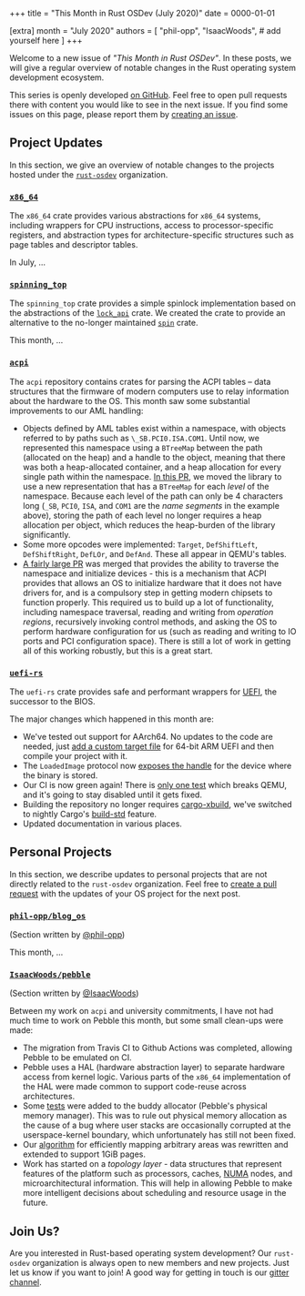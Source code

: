 +++
title = "This Month in Rust OSDev (July 2020)"
date = 0000-01-01

[extra]
month = "July 2020"
authors = [
    "phil-opp",
    "IsaacWoods",
    # add yourself here
]
+++

Welcome to a new issue of _"This Month in Rust OSDev"_. In these posts, we will give a regular overview of notable changes in the Rust operating system development ecosystem.

<!-- more -->

This series is openly developed [on GitHub](https://github.com/rust-osdev/homepage/). Feel free to open pull requests there with content you would like to see in the next issue. If you find some issues on this page, please report them by [creating an issue](https://github.com/rust-osdev/homepage/issues/new).

<!--
    This is a draft for the upcoming "This Month in Rust OSDev (July 2020)" post.
    Feel free to create pull requests against the `next` branch to add your
    content here.

    Please take a look at the past posts on https://rust-osdev.com/ to see the
    general structure of these posts.
-->

## Project Updates

In this section, we give an overview of notable changes to the projects hosted under the [`rust-osdev`] organization.

[`rust-osdev`]: https://github.com/rust-osdev/about

### [`x86_64`](https://github.com/rust-osdev/x86_64)

The `x86_64` crate provides various abstractions for `x86_64` systems, including wrappers for CPU instructions, access to processor-specific registers, and abstraction types for architecture-specific structures such as page tables and descriptor tables.

In July, …

### [`spinning_top`](https://github.com/rust-osdev/spinning_top)

The `spinning_top` crate provides a simple spinlock implementation based on the abstractions of the [`lock_api`](https://docs.rs/lock_api/0.4.1/lock_api/) crate. We created the crate to provide an alternative to the no-longer maintained [`spin`](https://github.com/mvdnes/spin-rs) crate.

This month, …

### [`acpi`](https://github.com/rust-osdev/acpi)

The `acpi` repository contains crates for parsing the ACPI tables – data structures that the firmware of modern computers use to relay information about the hardware to the OS. This month saw some substantial improvements to our AML handling:

- Objects defined by AML tables exist within a namespace, with objects referred to by paths such as `\_SB.PCI0.ISA.COM1`. Until now, we represented this namespace using a `BTreeMap` between the path (allocated on the heap) and a handle to the
object, meaning that there was both a heap-allocated container, and a heap allocation for every single path within the namespace. [In this PR](https://github.com/rust-osdev/acpi/pull/72), we moved the library to use a new representation that has
a `BTreeMap` for each *level* of the namespace. Because each level of the path can only be 4 characters long (`_SB`, `PCI0`, `ISA`, and `COM1` are the *name segments* in the example above), storing the path of each level no longer requires a heap
allocation per object, which reduces the heap-burden of the library significantly.
- Some more opcodes were implemented: `Target`, `DefShiftLeft`, `DefShiftRight`, `DefLOr`, and `DefAnd`. These all appear in QEMU's tables.
- [A fairly large PR](https://github.com/rust-osdev/acpi/pull/73) was merged that provides the ability to traverse the namespace and initialize devices - this is a mechanism that ACPI provides that allows an OS to initialize hardware that it does
not have drivers for, and is a compulsory step in getting modern chipsets to function properly. This required us to build up a lot of functionality, including namespace traversal, reading and writing from *operation regions*, recursively invoking
control methods, and asking the OS to perform hardware configuration for us (such as reading and writing to IO ports and PCI configuration space). There is still a lot of work in getting all of this working robustly, but this is a great start.

### [`uefi-rs`](https://github.com/rust-osdev/uefi-rs)

The `uefi-rs` crate provides safe and performant wrappers for [UEFI](https://en.wikipedia.org/wiki/Unified_Extensible_Firmware_Interface), the successor to the BIOS.

The major changes which happened in this month are:
- We've tested out support for AArch64. No updates to the code are needed, just [add a custom target file](https://github.com/rust-osdev/uefi-rs/blob/e2748687bdafcc21f35e6d4db27b4b1b31bdcf6e/uefi-test-runner/aarch64-unknown-uefi.json) for 64-bit ARM UEFI and then compile your project with it.
- The `LoadedImage` protocol now [exposes the handle](https://docs.rs/uefi/0.4.7/uefi/proto/loaded_image/struct.LoadedImage.html#method.device) for the device where the binary is stored.
- Our CI is now green again! There is [only one test](https://github.com/rust-osdev/uefi-rs/issues/103#issuecomment-604728460) which breaks QEMU, and it's going to stay disabled until it gets fixed.
- Building the repository no longer requires [cargo-xbuild](https://github.com/rust-osdev/cargo-xbuild), we've switched to nightly Cargo's [build-std](https://doc.rust-lang.org/nightly/cargo/reference/unstable.html#build-std) feature.
- Updated documentation in various places.

## Personal Projects

In this section, we describe updates to personal projects that are not directly related to the `rust-osdev` organization. Feel free to [create a pull request](https://github.com/rust-osdev/homepage/pulls) with the updates of your OS project for the next post.

### [`phil-opp/blog_os`](https://github.com/phil-opp/blog_os)

<span class="gray">(Section written by [@phil-opp](https://github.com/phil-opp))</span>

This month, …

### [`IsaacWoods/pebble`](https://github.com/IsaacWoods/pebble)

<span class="gray">(Section written by [@IsaacWoods](https://github.com/IsaacWoods))</span>

Between my work on `acpi` and university commitments, I have not had much time to work on Pebble this month, but
some small clean-ups were made:
- The migration from Travis CI to Github Actions was completed, allowing Pebble to be emulated on CI.
- Pebble uses a HAL (hardware abstraction layer) to separate hardware access from kernel logic. Various parts of the `x86_64` implementation of the HAL were made common to support code-reuse across architectures.
- Some [tests](https://github.com/IsaacWoods/pebble/blob/master/kernel/src/memory/buddy_allocator.rs#L202) were added to the buddy allocator (Pebble's physical memory manager). This was to rule out physical memory
allocation as the cause of a bug where user stacks are occasionally corrupted at the userspace-kernel boundary, which unfortunately has still not been fixed.
- Our [algorithm](https://github.com/IsaacWoods/pebble/blob/master/kernel/hal_x86_64/src/paging.rs#L376-L481) for efficiently mapping arbitrary areas was rewritten and extended to support 1GiB pages.
- Work has started on a *topology layer* - data structures that represent features of the platform such as processors, caches, [NUMA](https://en.wikipedia.org/wiki/Non-uniform_memory_access) nodes, and
microarchitectural information. This will help in allowing Pebble to make more intelligent decisions about scheduling and resource usage in the future.

## Join Us?

Are you interested in Rust-based operating system development? Our `rust-osdev` organization is always open to new members and new projects. Just let us know if you want to join! A good way for getting in touch is our [gitter channel](https://gitter.im/rust-osdev/Lobby).


<!--
TODO: Update publication date
-->
